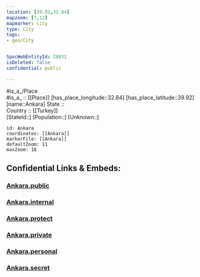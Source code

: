 ```yaml
---
location: [39.92,32.84] 
mapzoom: [7,12] 
mapmarker: city 
type: City
tags:
- geo/City


SpocWebEntityId: 28831
isDeleted: false
confidential: public

---
```

#is_a_/Place  
#is_a_ :: [[Place]] 
[has_place_longitude::32.84] 
[has_place_latitude::39.92] 
[name::Ankara] 
State ::  
Country :: [[Turkey]]  
[StateId::] 
[Population::] 
[Unknown::] 


```leaflet
id: Ankara
coordinates: [[Ankara]] 
markerFile: [[Ankara]] 
defaultZoom: 11 
maxZoom: 18
```


## Confidential Links & Embeds: 

### [Ankara.public](/_public/\Earth\Continent\Europe\Europe~East\Turkey\Provinces~Turkey\Ankara\CityAnkara.public.md) 

### [Ankara.internal](/_internal/\Earth\Continent\Europe\Europe~East\Turkey\Provinces~Turkey\Ankara\CityAnkara.internal.md) 

### [Ankara.protect](/_protect/\Earth\Continent\Europe\Europe~East\Turkey\Provinces~Turkey\Ankara\CityAnkara.protect.md) 

### [Ankara.private](/_private/\Earth\Continent\Europe\Europe~East\Turkey\Provinces~Turkey\Ankara\CityAnkara.private.md) 

### [Ankara.personal](/_personal/\Earth\Continent\Europe\Europe~East\Turkey\Provinces~Turkey\Ankara\CityAnkara.personal.md) 

### [Ankara.secret](/_secret/\Earth\Continent\Europe\Europe~East\Turkey\Provinces~Turkey\Ankara\CityAnkara.secret.md)

